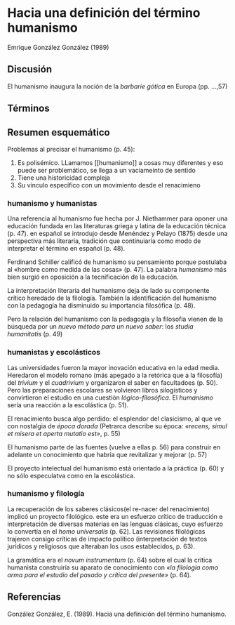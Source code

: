 # Hacia una definición del término humanismo
Emrique González González (1989)

## Discusión
El humanismo inaugura la noción de la *barbarie gótica* en Europa (pp. ...,57)

## Términos

## Resumen esquemático
Problemas al precisar el humanismo (p. 45):

1. Es polisémico. LLamamos [[humanismo]] a cosas muy diferentes y eso puede ser problemático, se llega a un vaciameinto de sentido
2. Tiene una historicidad compleja
3. Su vínculo específico con un movimiento desde el renacimieno

### humanismo y humanistas

Una referencia al humanismo fue hecha por J. Niethammer para oponer una educación fundada en las literaturas griega y latina de la educación técnica (p. 47). en español se introdujo desde Menéndez y Pelayo (1875) desde una perspectiva más literaria, tradición que continuiaría como modo de interpretar el término en español (p. 48).

Ferdinand Schiller calificó de humanismo su pensamiento porque postulaba al «hombre como medida de las cosas» (p. 47). La palabra *humanismo* más bien surgió en oposición a la tecnificación de la educación.

La interpretación literaria del humanismo deja de lado su componente crítico heredado de la filología. También la identificación del humanismo con la pedagogía ha disminuido su importancia filosófica (p. 48).

Pero la relación del humanismo con la pedagogía y la filosofía vienen de la búsqueda por un *nuevo método para un nuevo saber*: los *studia humanitatis* (p. 49)

### humanistas y escolásticos

Las universidades fueron la mayor inovación educativa en la edad media. Heredaron el modelo romano (más apegado a la retórica que a la filosofía) del *trivium* y el *cuadrivium* y organizaron el saber en facultadoes (p. 50). Pero las preparaciones escolares se volvieron libros silogísticos y convirtieron el estudio en una cuestión *lógico-filosófica*. El *humanismo* sería una reacción a la escolástica (p. 51).

El renacimiento busca algo perdido: el esplendor del clasicismo, al que ve con nostalgia de *época dorada* (Petrarca describe su época: *«recens, simul et misera et aperta mutatio est»*, p. 55)

El humanismo parte de las fuentes (vuelve a ellas p. 56) para construir en adelante un conocimiento que habría que revitalizar y mejorar (p. 57)

El proyecto intelectual del humanismo está orientado a la práctica (p. 60) y no sólo especulatva como en la escolástica.

### humanismo y filología

La recuperación de los saberes clásicos(el re-nacer del renacimiento) implicó un proyecto filológico. este era un esfuerzo crítico de traducción e interpretación de diversas materias en las lenguas clásicas, cuyo esfuerzo lo convertía en el *homo universalis* (p. 62). Las revisiones filológicas trajeron consigo críticas de impacto político (interpretación de textos jurídicos y religiosos que alteraban los usos establecidos, p. 63).

La gramática era el *novum instrumentum* (p. 64) sobre el cual la crítica humanista construiría su aparato de conocimiento con *«la filología como arma para el estudio del pasado y crítica del presente»* (p. 64).

## Referencias

González González, E. (1989). Hacia una definición del término humanismo.

